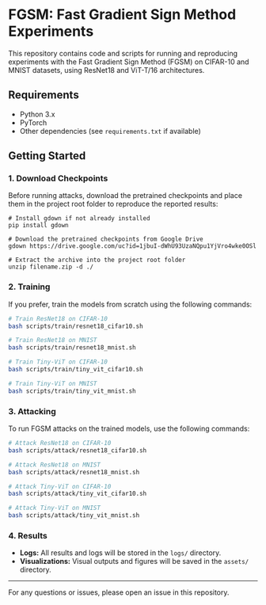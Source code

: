 # FGSM: Fast Gradient Sign Method Experiments

This repository contains code and scripts for running and reproducing experiments with the Fast Gradient Sign Method (FGSM) on CIFAR-10 and MNIST datasets, using ResNet18 and ViT-T/16 architectures.

## Requirements

- Python 3.x
- PyTorch
- Other dependencies (see `requirements.txt` if available)

## Getting Started

### 1. Download Checkpoints

Before running attacks, download the pretrained checkpoints and place them in the project root folder to reproduce the reported results:
```
# Install gdown if not already installed
pip install gdown

# Download the pretrained checkpoints from Google Drive
gdown https://drive.google.com/uc?id=1jbuI-dWhU93UzaNQpu1YjVro4wke0OSl

# Extract the archive into the project root folder
unzip filename.zip -d ./
```

### 2. Training

If you prefer, train the models from scratch using the following commands:

```bash
# Train ResNet18 on CIFAR-10
bash scripts/train/resnet18_cifar10.sh

# Train ResNet18 on MNIST
bash scripts/train/resnet18_mnist.sh

# Train Tiny-ViT on CIFAR-10
bash scripts/train/tiny_vit_cifar10.sh

# Train Tiny-ViT on MNIST
bash scripts/train/tiny_vit_mnist.sh
```

### 3. Attacking

To run FGSM attacks on the trained models, use the following commands:

```bash
# Attack ResNet18 on CIFAR-10
bash scripts/attack/resnet18_cifar10.sh

# Attack ResNet18 on MNIST
bash scripts/attack/resnet18_mnist.sh

# Attack Tiny-ViT on CIFAR-10
bash scripts/attack/tiny_vit_cifar10.sh

# Attack Tiny-ViT on MNIST
bash scripts/attack/tiny_vit_mnist.sh
```

### 4. Results

- **Logs:** All results and logs will be stored in the `logs/` directory.
- **Visualizations:** Visual outputs and figures will be saved in the `assets/` directory.

---

For any questions or issues, please open an issue in this repository.
